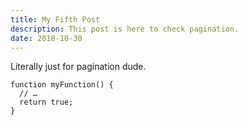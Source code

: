 ```yaml
---
title: My Fifth Post
description: This post is here to check pagination.
date: 2018-10-30
---
```


Literally just for pagination dude.

```js/1-2
function myFunction() {
  // …
  return true;
}
```
